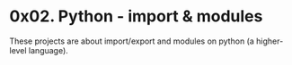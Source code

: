 # 0x02. Python - import & modules
These projects are about import/export and modules on python (a higher-level language).
